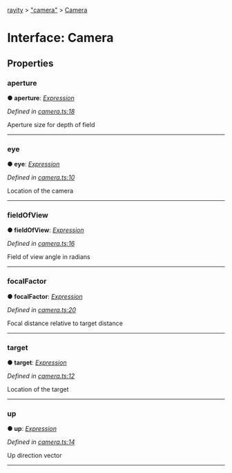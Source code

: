 [rayity](../README.md) > ["camera"](../modules/_camera_.md) > [Camera](../interfaces/_camera_.camera.md)



# Interface: Camera


## Properties
<a id="aperture"></a>

###  aperture

**●  aperture**:  *[Expression](_expression_.expression.md)* 

*Defined in [camera.ts:18](https://github.com/gribbet/rayity/blob/b9938d8/src/camera.ts#L18)*



Aperture size for depth of field




___

<a id="eye"></a>

###  eye

**●  eye**:  *[Expression](_expression_.expression.md)* 

*Defined in [camera.ts:10](https://github.com/gribbet/rayity/blob/b9938d8/src/camera.ts#L10)*



Location of the camera




___

<a id="fieldofview"></a>

###  fieldOfView

**●  fieldOfView**:  *[Expression](_expression_.expression.md)* 

*Defined in [camera.ts:16](https://github.com/gribbet/rayity/blob/b9938d8/src/camera.ts#L16)*



Field of view angle in radians




___

<a id="focalfactor"></a>

###  focalFactor

**●  focalFactor**:  *[Expression](_expression_.expression.md)* 

*Defined in [camera.ts:20](https://github.com/gribbet/rayity/blob/b9938d8/src/camera.ts#L20)*



Focal distance relative to target distance




___

<a id="target"></a>

###  target

**●  target**:  *[Expression](_expression_.expression.md)* 

*Defined in [camera.ts:12](https://github.com/gribbet/rayity/blob/b9938d8/src/camera.ts#L12)*



Location of the target




___

<a id="up"></a>

###  up

**●  up**:  *[Expression](_expression_.expression.md)* 

*Defined in [camera.ts:14](https://github.com/gribbet/rayity/blob/b9938d8/src/camera.ts#L14)*



Up direction vector




___


